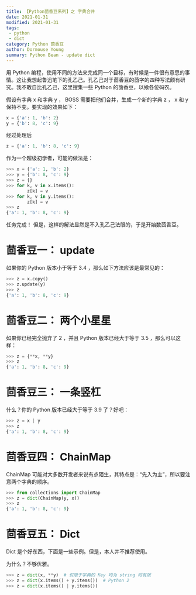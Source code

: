 ```yaml
---
title: 【Python茴香豆系列】之 字典合并
date: 2021-01-31
modified: 2021-01-31
tags:
 - python
 - dict
category: Python 茴香豆
author: Dormouse Young
summary: Python Bean - update dict
---
```



用 Python 编程，使用不同的方法来完成同一个目标，有时候是一件很有意思的事情。这让我想起鲁迅笔下的孔乙己。孔乙己对于茴香豆的茴字的四种写法颇有研究。我不敢自比孔乙己，这里搜集一些 Python 的茴香豆，以飨各位码农。

假设有字典 x 和字典 y ， BOSS 需要把他们合并，生成一个新的字典 z ， x 和 y 保持不变。要实现的效果如下：

```python
x = {'a': 1, 'b': 2}
y = {'b': 8, 'c': 9}
```

经过处理后

```python
z = {'a': 1, 'b': 8, 'c': 9}
```

作为一个超级初学者，可能的做法是：


```python
>>> x = {'a': 1, 'b': 2}
>>> y = {'b': 8, 'c': 9}
>>> z = {}
>>> for k, v in x.items():
        z[k] = v
>>> for k, v in y.items():
        z[k] = v
>>> z
{'a': 1, 'b': 8, 'c': 9}
```

任务完成！
但是，这样的解法显然是不入孔乙己法眼的，于是开始数茴香豆。

<!-- more -->

# 茴香豆一： update

如果你的 Python 版本小于等于 3.4 ，那么如下方法应该是最常见的：

```python
>>> z = x.copy()
>>> z.update(y)
>>> z
{'a': 1, 'b': 8, 'c': 9}
```

# 茴香豆二： 两个小星星

如果你已经完全抛弃了 2 ，并且 Python 版本已经大于等于 3.5 ，那么可以这样：

```python
>>> z = {**x, **y}
>>> z
{'a': 1, 'b': 8, 'c': 9}
```

# 茴香豆三： 一条竖杠

什么？你的 Python 版本已经大于等于 3.9 了？好吧：

```python
>>> z = x | y
>>> z
{'a': 1, 'b': 8, 'c': 9}
```

# 茴香豆四： ChainMap

ChainMap 可能对大多数开发者来说有点陌生，其特点是：“先入为主”，所以要注意两个字典的顺序。

```python
>>> from collections import ChainMap
>>> z = dict(ChainMap(y, x))
>>> z
{'a': 1, 'b': 8, 'c': 9}
```

# 茴香豆五： Dict

Dict 是个好东西，下面是一些示例。但是，本人并不推荐使用。

为什么？不够优雅。

```python
>>> z = dict(x, **y)  # 仅限于字典的 Key 均为 string 时有效
>>> z = dict(x.items() + y.items())  # Python 2
>>> z = dict(x.items() | y.items())
```
